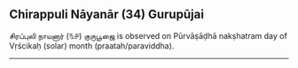 ## Chirappuli Nāyanār (34) Gurupūjai
சிரப்புலி நாயனார் (௩௪) குருபூஜை is observed on Pūrvāṣāḍhā nakṣhatram day of Vṛścikaḥ (solar) month (praatah/paraviddha).



---
